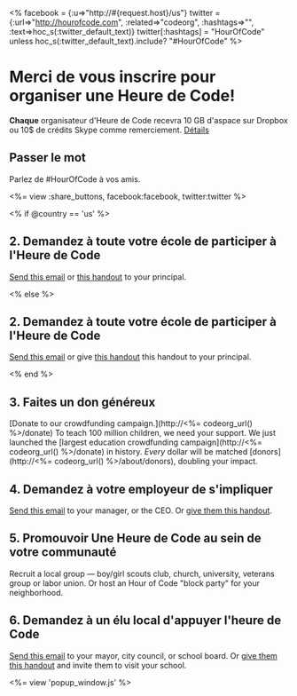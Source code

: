 <% facebook = {:u=>"http://#{request.host}/us"}
                      twitter = {:url=>"http://hourofcode.com", :related=>"codeorg", :hashtags=>"", :text=>hoc_s(:twitter_default_text)}
                      twitter[:hashtags] = "HourOfCode" unless hoc_s(:twitter_default_text).include? "#HourOfCode" %>



# Merci de vous inscrire pour organiser une Heure de Code!

**Chaque** organisateur d'Heure de Code recevra 10 GB d'aspace sur Dropbox ou 10$ de crédits Skype comme remerciement. [Détails](<%= hoc_uri('/prizes') %>)

## Passer le mot

Parlez de #HourOfCode à vos amis.

<%= view :share_buttons, facebook:facebook, twitter:twitter %>

<% if @country == 'us' %>

## 2. Demandez à toute votre école de participer à l'Heure de Code

[Send this email](<%= hoc_uri('/resources#email') %>) or [this handout](/resources/hoc-one-pager.pdf) to your principal.

<% else %>

## 2. Demandez à toute votre école de participer à l'Heure de Code

[Send this email](<%= hoc_uri('/resources#email') %>) or give [this handout](/resources/hoc-one-pager.pdf) this handout</a> to your principal.

<% end %>

## 3. Faites un don généreux

[Donate to our crowdfunding campaign.](http://<%= codeorg_url() %>/donate) To teach 100 million children, we need your support. We just launched the [largest education crowdfunding campaign](http://<%= codeorg_url() %>/donate) in history. *Every* dollar will be matched [donors](http://<%= codeorg_url() %>/about/donors), doubling your impact.

## 4. Demandez à votre employeur de s'impliquer

[Send this email](<%= hoc_uri('/resources#email') %>) to your manager, or the CEO. Or [give them this handout](http://hourofcode.com/resources/hoc-one-pager.pdf).

## 5. Promouvoir Une Heure de Code au sein de votre communauté

Recruit a local group — boy/girl scouts club, church, university, veterans group or labor union. Or host an Hour of Code "block party" for your neighborhood.

## 6. Demandez à un élu local d'appuyer l'heure de Code

[Send this email](<%= hoc_uri('/resources#politicians') %>) to your mayor, city council, or school board. Or [give them this handout](http://hourofcode.com/resources/hoc-one-pager.pdf) and invite them to visit your school.

<%= view 'popup_window.js' %>
